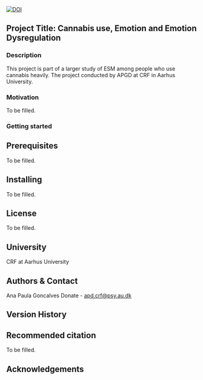 [![DOI](XXXXX)](XXXXXX)


<!-- ABOUT THE PROJECT -->
## Project Title: Cannabis use, Emotion and Emotion Dysregulation
### Description
This project is part of a larger study of ESM among people who use cannabis heavily. The project conducted by APGD at CRF in Aarhus University. 

### Motivation
To be filled.

### Getting started
## Prerequisites
To be filled.

## Installing
To be filled.

## License
To be filled.

## University
CRF at Aarhus University

## Authors & Contact
Ana Paula Goncalves Donate - apd.crf@psy.au.dk

## Version History


## Recommended citation
To be filled.



## Acknowledgements



